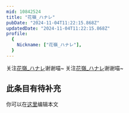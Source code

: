 ```yaml
---
mid: 10842524
title: "花嶺_ハナレ"
pubDate: "2024-11-04T11:22:15.868Z"
updatedDate: "2024-11-04T11:22:15.868Z"
profile:
  {
    Nickname: ["花嶺_ハナレ"],
  }
---
```


关注[花嶺_ハナレ](https://space.bilibili.com/10842524)谢谢喵~ 关注[花嶺_ハナレ](https://space.bilibili.com/10842524)谢谢喵~

## 此条目有待补充
你可以在[这里](https://github.com/Yuhanawa/VTuber.ICU/edit/master/src/content/v/花嶺_ハナレ/index.md)编辑本文
